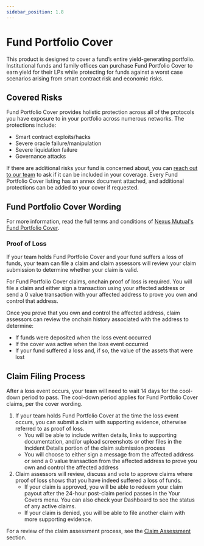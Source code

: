 ```yaml
---
sidebar_position: 1.8
---
```


# Fund Portfolio Cover

This product is designed to cover a fund’s entire yield-generating portfolio. Institutional funds and family offices can purchase Fund Portfolio Cover to earn yield for their LPs while protecting for funds against a worst case scenarios arising from smart contract risk and economic risks.

## Covered Risks

Fund Portfolio Cover provides holistic protection across all of the protocols you have exposure to in your portfolio across numerous networks. The protections include:
* Smart contract exploits/hacks
* Severe oracle failure/manipulation
* Severe liquidation failure
* Governance attacks

If there are additional risks your fund is concerned about, you can [reach out to our team](https://nexusmutual.io/contact) to ask if it can be included in your coverage. Every Fund Portfolio Cover listing has an annex document attached, and additional protections can be added to your cover if requested.

## Fund Portfolio Cover Wording

For more information, read the full terms and conditions of [Nexus Mutual's Fund Portfolio Cover](https://api.nexusmutual.io/ipfs/QmPwYKc8WQYmTeq5cZ7wxPbZfgTHm9aHh7SLAHpf4g1yQi).

### Proof of Loss

If your team holds Fund Portfolio Cover and your fund suffers a loss of funds, your team can file a claim and claim assessors will review your claim submission to determine whether your claim is valid.

For Fund Portfolio Cover claims, onchain proof of loss is required. You will file a claim and either sign a transaction using your affected address or send a 0 value transaction with your affected address to prove you own and control that address.

Once you prove that you own and control the affected address, claim assessors can review the onchain history associated with the address to determine:
* If funds were deposited when the loss event occurred
* If the cover was active when the loss event occurred
* If your fund suffered a loss and, if so, the value of the assets that were lost

## Claim Filing Process

After a loss event occurs, your team will need to wait 14 days for the cool-down period to pass. The cool-down period applies for Fund Portfolio Cover claims, per the cover wording.
1. If your team holds Fund Portfolio Cover at the time the loss event occurs, you can submit a claim with supporting evidence, otherwise referred to as proof of loss.
    * You will be able to include written details, links to supporting documentation, and/or upload screenshots or other files in the Incident Details portion of the claim submission process
    * You will choose to either sign a message from the affected address or send a 0 value transaction from the affected address to prove you own and control the affected address
2. Claim assessors will review, discuss and vote to approve claims where proof of loss shows that you have indeed suffered a loss of funds.
    * If your claim is approved, you will be able to redeem your claim payout after the 24-hour post-claim period passes in the Your Covers menu. You can also check your Dashboard to see the status of any active claims.
    * If your claim is denied, you will be able to file another claim with more supporting evidence.

For a review of the claim assessment process, see the [Claim Assessment](/protocol/claims-assessment) section.